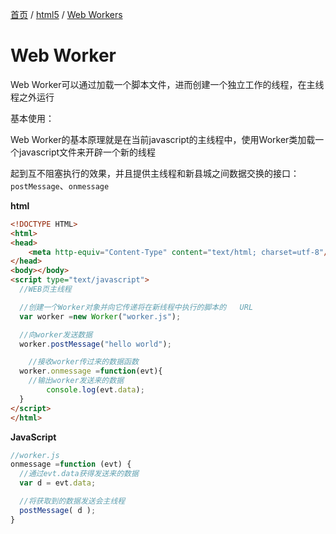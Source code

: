 [首页](/) / [html5](/html5/) / [Web Workers](/html5/web-workers)

# Web Worker

Web Worker可以通过加载一个脚本文件，进而创建一个独立工作的线程，在主线程之外运行

基本使用：

Web Worker的基本原理就是在当前javascript的主线程中，使用Worker类加载一个javascript文件来开辟一个新的线程

起到互不阻塞执行的效果，并且提供主线程和新县城之间数据交换的接口：`postMessage`、`onmessage`

**html**

```html
<!DOCTYPE HTML>
<html>
<head>
	<meta http-equiv="Content-Type" content="text/html; charset=utf-8"/>
</head>
<body></body>
<script type="text/javascript">
  //WEB页主线程

  //创建一个Worker对象并向它传递将在新线程中执行的脚本的	URL
  var worker =new Worker("worker.js");

  //向worker发送数据
  worker.postMessage("hello world");

 	//接收worker传过来的数据函数
  worker.onmessage =function(evt){
    //输出worker发送来的数据
		console.log(evt.data);
  }
</script>
</html>
```

**JavaScript**

```js
//worker.js
onmessage =function (evt) {
  //通过evt.data获得发送来的数据
  var d = evt.data;

  //将获取到的数据发送会主线程
  postMessage( d );
}
```
